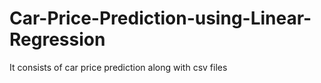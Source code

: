 # Car-Price-Prediction-using-Linear-Regression
It consists of car price prediction along with csv files
